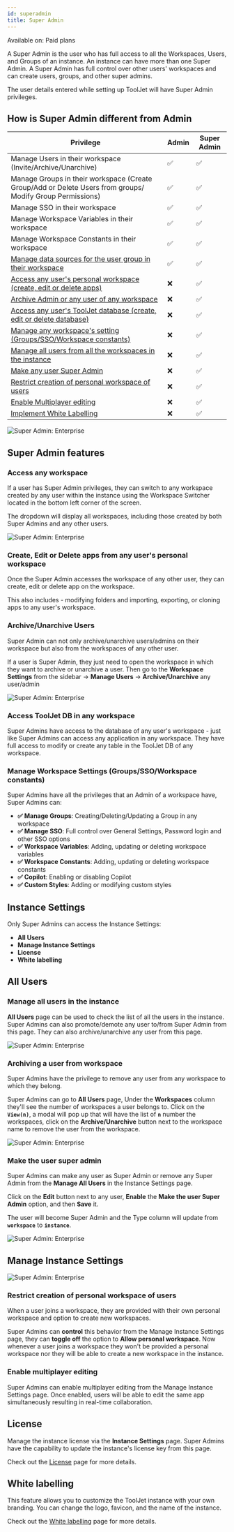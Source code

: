 ```yaml
---
id: superadmin
title: Super Admin
---
```


<div className='badge badge--primary heading-badge'>Available on: Paid plans</div>

A Super Admin is the user who has full access to all the Workspaces, Users, and Groups of an instance. An instance can have more than one Super Admin. A Super Admin has full control over other users' workspaces and can create users, groups, and other super admins.

The user details entered while setting up ToolJet will have Super Admin privileges.

## How is Super Admin different from Admin

| Privilege | Admin | Super Admin | 
| --------- | ----- | ----------- |
| Manage Users in their workspace (Invite/Archive/Unarchive) | ✅ | ✅ |
| Manage Groups in their workspace (Create Group/Add or Delete Users from groups/ Modify Group Permissions) | ✅ | ✅ |
| Manage SSO in their workspace | ✅ | ✅ |
| Manage Workspace Variables in their workspace | ✅ | ✅ |
| Manage Workspace Constants in their workspace | ✅ | ✅ |
| [Manage data sources for the user group in their workspace](/docs/data-sources/overview#user-permissions) | ✅ | ✅ |
| [Access any user's personal workspace (create, edit or delete apps)](#access-any-workspace) | ❌ | ✅ |
| [Archive Admin or any user of any workspace](#archiveunarchive-users) | ❌ | ✅ |
| [Access any user's ToolJet database (create, edit or delete database)](#access-tooljet-db-in-any-workspace) | ❌ | ✅ |
| [Manage any workspace's setting (Groups/SSO/Workspace constants)](#manage-workspace-setting-groupsssoworkspace-constants) | ❌ | ✅ |
| [Manage all users from all the workspaces in the instance](#manage-all-users-in-the-instance) | ❌ | ✅ |
| [Make any user Super Admin](#make-the-user-super-admin) | ❌ | ✅ |
| [Restrict creation of personal workspace of users](#restrict-creation-of-personal-workspace-of-users) | ❌ | ✅ |
| [Enable Multiplayer editing](#enable-multiplayer-editing) | ❌ | ✅ |
| [Implement White Labelling](#white-labelling) | ❌ | ✅ |

<div style={{textAlign: 'center'}}>

<img className="screenshot-full" src="/img/enterprise/superadmin/instanceset.png" alt="Super Admin: Enterprise" />

</div>

## Super Admin features

### Access any workspace

If a user has Super Admin privileges, they can switch to any workspace created by any user within the instance using the Workspace Switcher located in the bottom left corner of the screen.

The dropdown will display all workspaces, including those created by both Super Admins and any other users.

<div style={{textAlign: 'center'}}>

<img className="screenshot-full" src="/img/enterprise/superadmin/workspaceswitcher.png" alt="Super Admin: Enterprise" />

</div>

### Create, Edit or Delete apps from any user's personal workspace

Once the Super Admin accesses the workspace of any other user, they can create, edit or delete app on the workspace.

This also includes - modifying folders and importing, exporting, or cloning apps to any user's workspace.

### Archive/Unarchive Users

Super Admin can not only archive/unarchive users/admins on their workspace but also from the workspaces of any other user.

If a user is Super Admin, they just need to open the workspace in which they want to archive or unarchive a user. Then go to the **Workspace Settings** from the sidebar -> **Manage Users** -> **Archive/Unarchive** any user/admin

<div style={{textAlign: 'center'}}>

<img className="screenshot-full" src="/img/enterprise/superadmin/unarchivesa.png" alt="Super Admin: Enterprise" />

</div>

###  Access ToolJet DB in any workspace

Super Admins have access to the database of any user's workspace - just like Super Admins can access any application in any workspace. They have full access to modify or create any table in the ToolJet DB of any workspace.

###  Manage Workspace Settings (Groups/SSO/Workspace constants)

Super Admins have all the privileges that an Admin of a workspace have, Super Admins can:
- **✅ Manage Groups**: Creating/Deleting/Updating a Group in any workspace
- **✅ Manage SSO**: Full control over General Settings, Password login and other SSO options
- **✅ Workspace Variables**: Adding, updating or deleting workspace variables
- **✅ Workspace Constants**: Adding, updating or deleting workspace constants
- **✅ Copilot**: Enabling or disabling Copilot
- **✅ Custom Styles**: Adding or modifying custom styles

## Instance Settings

Only Super Admins can access the Instance Settings:

- **All Users**
- **Manage Instance Settings**
- **License**
- **White labelling**

## All Users

### Manage all users in the instance

**All Users** page can be used to check the list of all the users in the instance. Super Admins can also promote/demote any user to/from Super Admin from this page. They can also archive/unarchive any user from this page.

<div style={{textAlign: 'center'}}>

<img className="screenshot-full" src="/img/enterprise/superadmin/allusersa.png" alt="Super Admin: Enterprise" />

</div>

### Archiving a user from workspace

Super Admins have the privilege to remove any user from any workspace to which they belong.

Super Admins can go to **All Users** page, Under the **Workspaces** column they'll see the number of workspaces a user belongs to. Click on the **`View(n)`**, a modal will pop up that will have the list of **`n`** number the workspaces, click on the **Archive/Unarchive** button next to the workspace name to remove the user from the workspace.

<div style={{textAlign: 'center'}}>

<img className="screenshot-full" src="/img/enterprise/superadmin/archivesa.png" alt="Super Admin: Enterprise" />

</div>

### Make the user super admin

Super Admins can make any user as Super Admin or remove any Super Admin from the **Manage All Users** in the Instance Settings page.

Click on the **Edit** button next to any user, **Enable** the **Make the user Super Admin** option, and then **Save** it.

The user will become Super Admin and the Type column will update from **`workspace`** to **`instance`**.

<div style={{textAlign: 'center'}}>

<img className="screenshot-full" src="/img/enterprise/superadmin/saset.png" alt="Super Admin: Enterprise" />

</div>

## Manage Instance Settings

<div style={{textAlign: 'center'}}>

<img className="screenshot-full" src="/img/enterprise/superadmin/instancesett.png" alt="Super Admin: Enterprise" />

</div>

### Restrict creation of personal workspace of users

When a user joins a workspace, they are provided with their own personal workspace and option to create new workspaces.

Super Admins can **control** this behavior from the Manage Instance Settings page, they can **toggle off** the option to **Allow personal workspace**. Now whenever a user joins a workspace they won't be provided a personal workspace nor they will be able to create a new workspace in the instance.

### Enable multiplayer editing

Super Admins can enable multiplayer editing from the Manage Instance Settings page. Once enabled, users will be able to edit the same app simultaneously resulting in real-time collaboration.

## License

Manage the instance license via the **Instance Settings** page. Super Admins have the capability to update the instance's license key from this page.

Check out the [License](/docs/licensing) page for more details.

## White labelling
This feature allows you to customize the ToolJet instance with your own branding. You can change the logo, favicon, and the name of the instance.

Check out the [White labelling](/docs/enterprise/white-label/) page for more details.